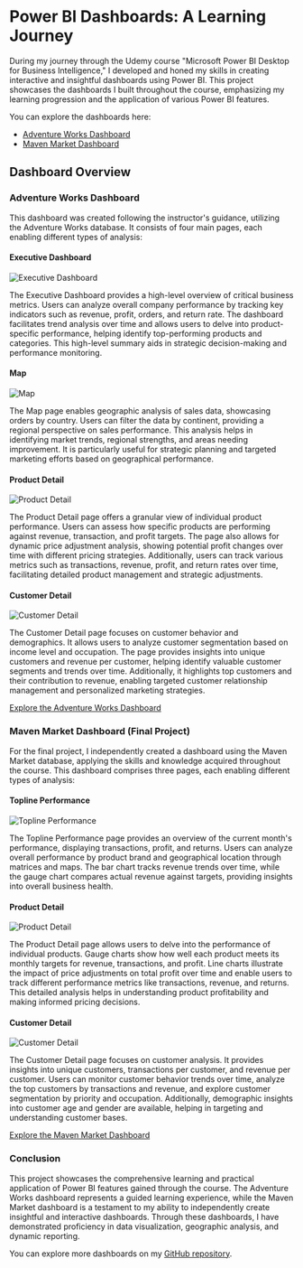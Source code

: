 # Power BI Dashboards: A Learning Journey

During my journey through the Udemy course "Microsoft Power BI Desktop for Business Intelligence," I developed and honed my skills in creating interactive and insightful dashboards using Power BI. This project showcases the dashboards I built throughout the course, emphasizing my learning progression and the application of various Power BI features.

You can explore the dashboards here:
- [Adventure Works Dashboard](https://app.powerbi.com/view?r=eyJrIjoiYjdmNDI5MjYtOWQ3Mi00ZGIwLTlmZTAtN2JiODJjYThiYTMzIiwidCI6ImMxYTNmZDRkLTA5MmQtNDRhMS04MWJlLTMyNTdjNzQyY2MxMCIsImMiOjh9)
- [Maven Market Dashboard](https://app.powerbi.com/view?r=eyJrIjoiZTZlMzMyMDQtMTJjNi00MzI5LThiZGItOTcyZTdkZmZjMzI4IiwidCI6ImMxYTNmZDRkLTA5MmQtNDRhMS04MWJlLTMyNTdjNzQyY2MxMCIsImMiOjh9)

## Dashboard Overview

### Adventure Works Dashboard

This dashboard was created following the instructor's guidance, utilizing the Adventure Works database. It consists of four main pages, each enabling different types of analysis:

#### Executive Dashboard
![Executive Dashboard](Exec_Dashboard.png)

The Executive Dashboard provides a high-level overview of critical business metrics. Users can analyze overall company performance by tracking key indicators such as revenue, profit, orders, and return rate. The dashboard facilitates trend analysis over time and allows users to delve into product-specific performance, helping identify top-performing products and categories. This high-level summary aids in strategic decision-making and performance monitoring.

#### Map
![Map](Map.png)

The Map page enables geographic analysis of sales data, showcasing orders by country. Users can filter the data by continent, providing a regional perspective on sales performance. This analysis helps in identifying market trends, regional strengths, and areas needing improvement. It is particularly useful for strategic planning and targeted marketing efforts based on geographical performance.

#### Product Detail
![Product Detail](Product_Detail_Exec_Dash.png)

The Product Detail page offers a granular view of individual product performance. Users can assess how specific products are performing against revenue, transaction, and profit targets. The page also allows for dynamic price adjustment analysis, showing potential profit changes over time with different pricing strategies. Additionally, users can track various metrics such as transactions, revenue, profit, and return rates over time, facilitating detailed product management and strategic adjustments.

#### Customer Detail
![Customer Detail](Customer_Detail_Exec_Dash.png)

The Customer Detail page focuses on customer behavior and demographics. It allows users to analyze customer segmentation based on income level and occupation. The page provides insights into unique customers and revenue per customer, helping identify valuable customer segments and trends over time. Additionally, it highlights top customers and their contribution to revenue, enabling targeted customer relationship management and personalized marketing strategies.

[Explore the Adventure Works Dashboard](https://app.powerbi.com/view?r=eyJrIjoiYjdmNDI5MjYtOWQ3Mi00ZGIwLTlmZTAtN2JiODJjYThiYTMzIiwidCI6ImMxYTNmZDRkLTA5MmQtNDRhMS04MWJlLTMyNTdjNzQyY2MxMCIsImMiOjh9)

### Maven Market Dashboard (Final Project)

For the final project, I independently created a dashboard using the Maven Market database, applying the skills and knowledge acquired throughout the course. This dashboard comprises three pages, each enabling different types of analysis:

#### Topline Performance
![Topline Performance](Topline_Performance.png)

The Topline Performance page provides an overview of the current month's performance, displaying transactions, profit, and returns. Users can analyze overall performance by product brand and geographical location through matrices and maps. The bar chart tracks revenue trends over time, while the gauge chart compares actual revenue against targets, providing insights into overall business health.

#### Product Detail
![Product Detail](Product_Detail.png)

The Product Detail page allows users to delve into the performance of individual products. Gauge charts show how well each product meets its monthly targets for revenue, transactions, and profit. Line charts illustrate the impact of price adjustments on total profit over time and enable users to track different performance metrics like transactions, revenue, and returns. This detailed analysis helps in understanding product profitability and making informed pricing decisions.

#### Customer Detail
![Customer Detail](Customer_Detail.png)

The Customer Detail page focuses on customer analysis. It provides insights into unique customers, transactions per customer, and revenue per customer. Users can monitor customer behavior trends over time, analyze the top customers by transactions and revenue, and explore customer segmentation by priority and occupation. Additionally, demographic insights into customer age and gender are available, helping in targeting and understanding customer bases.

[Explore the Maven Market Dashboard](https://app.powerbi.com/view?r=eyJrIjoiZTZlMzMyMDQtMTJjNi00MzI5LThiZGItOTcyZTdkZmZjMzI4IiwidCI6ImMxYTNmZDRkLTA5MmQtNDRhMS04MWJlLTMyNTdjNzQyY2MxMCIsImMiOjh9)

### Conclusion

This project showcases the comprehensive learning and practical application of Power BI features gained through the course. The Adventure Works dashboard represents a guided learning experience, while the Maven Market dashboard is a testament to my ability to independently create insightful and interactive dashboards. Through these dashboards, I have demonstrated proficiency in data visualization, geographic analysis, and dynamic reporting.

You can explore more dashboards on my [GitHub repository](https://github.com/daniela-cavalcante?tab=repositories).

